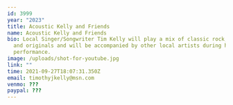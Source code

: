 ```yaml
---
id: 3999
year: "2023"
title: Acoustic Kelly and Friends
name: Acoustic Kelly and Friends
bio: Local Singer/Songwriter Tim Kelly will play a mix of classic rock, country
  and originals and will be accompanied by other local artists during his 2-hour
  performance.
image: /uploads/shot-for-youtube.jpg
link: ""
time: 2021-09-27T18:07:31.350Z
email: timothyjkelly@msn.com
venmo: ???
paypal: ???
---
```

